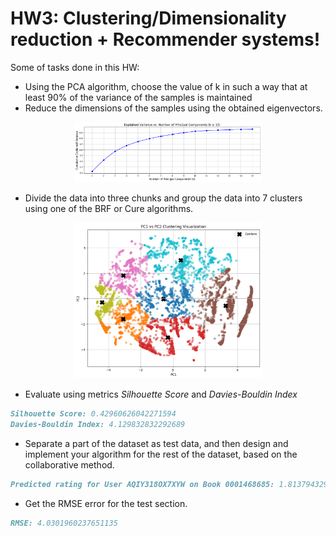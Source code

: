 # HW3: Clustering/Dimensionality reduction + Recommender systems!

Some of tasks done in this HW:
- Using the PCA algorithm, choose the value of k in such a way that at least 90% of the variance of the samples is maintained
- Reduce the dimensions of the samples using the obtained eigenvectors.
<div style="text-align: center;">
    <img src="1.png" alt="Alt Text" width="300">
</div>

- Divide the data into three chunks and group the data into 7 clusters using one of the BRF or Cure algorithms.
<div style="text-align: center;">
    <img src="2.png" alt="Alt Text" width="300">
</div>

- Evaluate using metrics *Silhouette Score* and *Davies-Bouldin Index*
```markdown
Silhouette Score: 0.42960626042271594
Davies-Bouldin Index: 4.129832832292689
```
- Separate a part of the dataset as test data, and then design and implement your algorithm for the rest of the dataset, based on the collaborative method.
```markdown
Predicted rating for User AQIY318OX7XYW on Book 0001468685: 1.8137943293929428
```
- Get the RMSE error for the test section.
```markdown
RMSE: 4.0301960237651135
```
